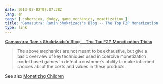 ```yaml
---
date: 2013-07-02T07:07:28Z
lang: en
tags: [ cohersion, dodgy, game mechanics, monetization ]
title: "Gamasutra: Ramin Shokrizade's Blog -- The Top F2P Monetization Tricks"
type: link
---
```


[Gamasutra: Ramin Shokrizade's Blog -- The Top F2P Monetization
Tricks](http://www.gamasutra.com/blogs/RaminShokrizade/20130626/194933/The_Top_F2P_Monetization_Tricks.php)

> The above mechanics are not meant to be exhaustive, but give a basic
> overview of key techniques used in coercive monetization model based
> games to defeat a customer's ability to make informed choices about
> the costs and values in these products.

See also [Monetizing
Children](http://www.gamasutra.com/blogs/RaminShokrizade/20130620/194429/Monetizing_Children.php)

